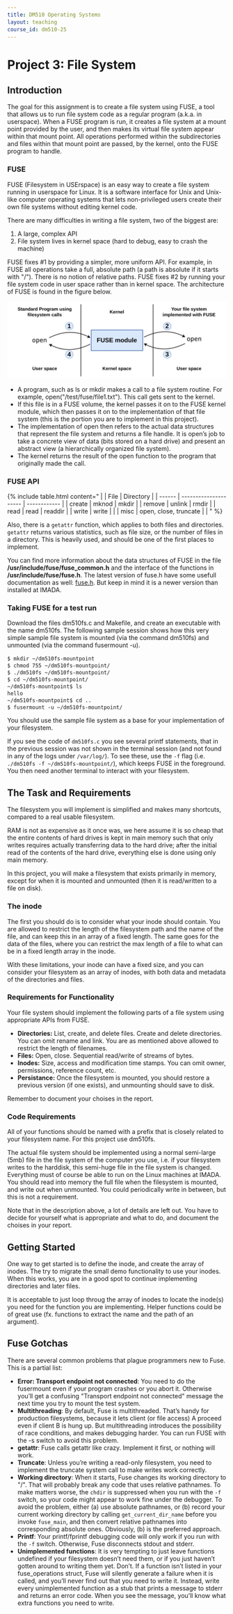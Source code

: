```yaml
---
title: DM510 Operating Systems
layout: teaching
course_id: dm510-25
---
```


# Project 3: File System

## Introduction
The goal for this assignment is to create a file system using FUSE, a tool that allows us to run file system code as a regular program (a.k.a. in userspace). When a FUSE program is run, it creates a file system at a mount point provided by the user, and then makes its virtual file system appear within that mount point. All operations performed within the subdirectories and files within that mount point are passed, by the kernel, onto the FUSE program to handle.

### FUSE
FUSE (Filesystem in USErspace) is an easy way to create a file system running in userspace for Linux. It is a software interface for Unix and Unix-like computer operating systems that lets non-privileged users create their own file systems without editing kernel code.

There are many difficulties in writing a file system, two of the biggest are:

1. A large, complex API
2. File system lives in kernel space (hard to debug, easy to crash the machine)

FUSE fixes #1 by providing a simpler, more uniform API. For example, in FUSE all operations take a full, absolute path (a path is absolute if it starts with "/"). There is no notion of relative paths. FUSE fixes #2 by running your file system code in user space rather than in kernel space. The architecture of FUSE is found in the figure below.

![FUSE](Fuse.png)

- A program, such as ls or mkdir makes a call to a file system routine. For example, open("/test/fuse/file1.txt"). This call gets sent to the kernel.
- If this file is in a FUSE volume, the kernel passes it on to the FUSE kernel module, which then passes it on to the implementation of that file system (this is the portion you are to implement in this project).
- The implementation of open then refers to the actual data structures that represent the file system and returns a file handle. It is open’s job to take a concrete view of data (bits stored on a hard drive) and present an abstract view (a hierarchically organized file system).
- The kernel returns the result of the open function to the program that originally made the call.

### FUSE API

{% include table.html content="
|        |   File                |   Directory  |
| ------ | --------------------- | ------------ |
| create | mknod                 | mkdir        |
| remove | unlink                | rmdir        |
| read   | read                  | readdir      |
| write  | write                 |              |
| misc   | open, close, truncate |              |
" %}

Also, there is a `getattr` function, which applies to both files and directories. `getattr` returns various statistics, such as file size, or the number of files in a directory. This is heavily used, and should be one of the first places to implement.

You can find more information about the data structures of FUSE in the file **/usr/include/fuse/fuse_common.h** and the interface of the functions in **/usr/include/fuse/fuse.h**. The latest version of fuse.h have some usefull documentation as well: [fuse.h](https://github.com/libfuse/libfuse/blob/master/include/fuse.h). But keep in mind it is a newer version than installed at IMADA.

### Taking FUSE for a test run

Download the files dm510fs.c and Makefile, and create an executable with the name dm510fs. The following sample session shows how this very simple sample file system is mounted (via the command dm510fs) and unmounted (via the command fusermount -u).

```
$ mkdir ~/dm510fs-mountpoint
$ chmod 755 ~/dm510fs-mountpoint/
$ ./dm510fs ~/dm510fs-mountpoint/
$ cd ~/dm510fs-mountpoint/
~/dm510fs-mountpoint$ ls
hello
~/dm510fs-mountpoint$ cd ..
$ fusermount -u ~/dm510fs-mountpoint/
```

You should use the sample file system as a base for your implementation of your filesystem.

If you see the code of `dm510fs.c` you see several printf statements, that in the previous session was not shown in the terminal session (and not found in any of the logs under `/var/log/`). To see these, use the `-f` flag (i.e. `./dm510fs -f ~/dm510fs-mountpoint/`), which keeps FUSE in the foreground. You then need another terminal to interact with your filesystem.

## The Task and Requirements

The filesystem you will implement is simplified and makes many shortcuts, compared to a real usable filesystem.

RAM is not as expensive as it once was, we here assume it is so cheap that the entire contents of hard drives is kept in main memory such that only writes requires actually transferring data to the hard drive; after the initial read of the contents of the hard drive, everything else is done using only main memory.

In this project, you will make a filesystem that exists primarily in memory, except for when it is mounted and unmounted (then it is read/written to a file on disk).

### The inode

The first you should do is to consider what your inode should contain. You are allowed to restrict the length of the filesystem path and the name of the file, and can keep this in an array of a fixed length. The same goes for the data of the files, where you can restrict the max length of a file to what can be in a fixed length array in the inode.

With these limitations, your inode can have a fixed size, and you can consider your filesystem as an array of inodes, with both data and metadata of the directories and files.

### Requirements for Functionality

Your file system should implement the following parts of a file system using appropriate APIs from FUSE.

- **Directories:** List, create, and delete files. Create and delete directories. You can omit rename and link. You are as mentioned above allowed to restrict the length of filenames.
- **Files:** Open, close. Sequential read/write of streams of bytes.
- **Inodes:** Size, access and modification time stamps. You can omit owner, permissions, reference count, etc.
- **Persistance:** Once the filesystem is mounted, you should restore a previous version (if one exists), and unmounting should save to disk.

Remember to document your choises in the report.

### Code Requirements
All of your functions should be named with a prefix that is closely related to your filesystem name. For this project use dm510fs.

The actual file system should be implemented using a normal semi-large (5mb) file in the file system of the computer you use, i.e. if your filesystem writes to the harddisk, this semi-huge file in the file system is changed. Everything must of course be able to run on the Linux machines at IMADA. You should read into memory the full file when the filesystem is mounted, and write out when unmounted. You could periodically write in between, but this is not a requirement.

Note that in the description above, a lot of details are left out. You have to decide for yourself what is appropriate and what to do, and document the choises in your report.

## Getting Started
One way to get started is to define the inode, and create the array of inodes. The try to migrate the small demo functionality to use your inodes. When this works, you are in a good spot to continue implementing directories and later files.

It is acceptable to just loop throug the array of inodes to locate the inode(s) you need for the function you are implementing. Helper functions could be of great use (fx. functions to extract the name and the path of an argument).

## Fuse Gotchas
There are several common problems that plague programmers new to Fuse. This is a partial list:

- **Error: Transport endpoint not connected**: You need to do the fusermount even if your program crashes or you abort it. Otherwise you’ll get a confusing "Transport endpoint not connected" message the next time you try to mount the test system.
- **Multithreading**: By default, Fuse is multithreaded. That’s handy for production filesystems, because it lets client (or file access) A proceed even if client B is hung up. But multithreading introduces the possibility of race conditions, and makes debugging harder. You can run FUSE with the -s switch to avoid this problem.
- **getattr**: Fuse calls getattr like crazy. Implement it first, or nothing will work.
- **Truncate**: Unless you’re writing a read-only filesystem, you need to implement the truncate system call to make writes work correctly.
- **Working directory**: When it starts, Fuse changes its working directory to "/". That will probably break any code that uses relative pathnames. To make matters worse, the `chdir` is suppressed when you run with the `-f` switch, so your code might appear to work fine under the debugger. To avoid the problem, either (a) use absolute pathnames, or (b) record your current working directory by calling `get_current_dir_name` before you invoke `fuse_main`, and then convert relative pathnames into corresponding absolute ones. Obviously, (b) is the preferred approach.
- **Printf**: Your printf/fprintf debugging code will only work if you run with the `-f` switch. Otherwise, Fuse disconnects stdout and stderr.
- **Unimplemented functions**: It is very tempting to just leave functions undefined if your filesystem doesn’t need them, or if you just haven’t gotten around to writing them yet. Don’t. If a function isn’t listed in your fuse_operations struct, Fuse will silently generate a failure when it is called, and you’ll never find out that you need to write it. Instead, write every unimplemented function as a stub that prints a message to stderr and returns an error code. When you see the message, you’ll know what extra functions you need to write.
